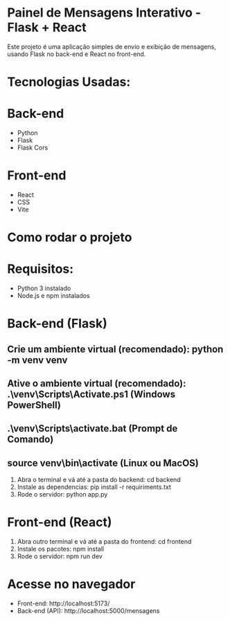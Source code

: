 # Painel de Mensagens Interativo - Flask + React

Este projeto é uma aplicação simples de envio e exibição de mensagens, usando Flask no back-end e React no front-end.

# Tecnologias Usadas:

# Back-end
- Python
- Flask 
- Flask Cors

# Front-end
- React
- CSS
- Vite

# Como rodar o projeto

# Requisitos:
- Python 3 instalado
- Node.js e npm instalados


# Back-end (Flask)
## Crie um ambiente virtual (recomendado): python -m venv venv
## Ative o ambiente virtual (recomendado): .\venv\Scripts\Activate.ps1 (Windows PowerShell)
## .\venv\Scripts\activate.bat (Prompt de Comando)
## source venv\bin\activate (Linux ou MacOS)

1. Abra o terminal e vá até a pasta do backend: cd backend
2. Instale as dependencias: pip install -r requiriments.txt
3. Rode o servidor: python app.py



# Front-end (React)
1. Abra outro terminal e vá até a pasta do frontend: cd frontend
2. Instale os pacotes: npm install
3. Rode o servidor: npm run dev

# Acesse no navegador
- Front-end: http://localhost:5173/
- Back-end (API): http://localhost:5000/mensagens